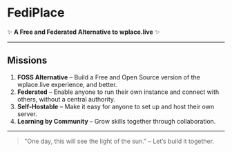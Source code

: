 # FediPlace

✨ **A Free and Federated Alternative to wplace.live** ✨

---

## Missions
1. **FOSS Alternative** – Build a Free and Open Source version of the wplace.live experience, and better.
2. **Federated** – Enable anyone to run their own instance and connect with others, without a central authority.
3. **Self-Hostable** – Make it easy for anyone to set up and host their own server.
4. **Learning by Community** – Grow skills together through collaboration.

---

> "One day, this will see the light of the sun."
> – Let’s build it together.
